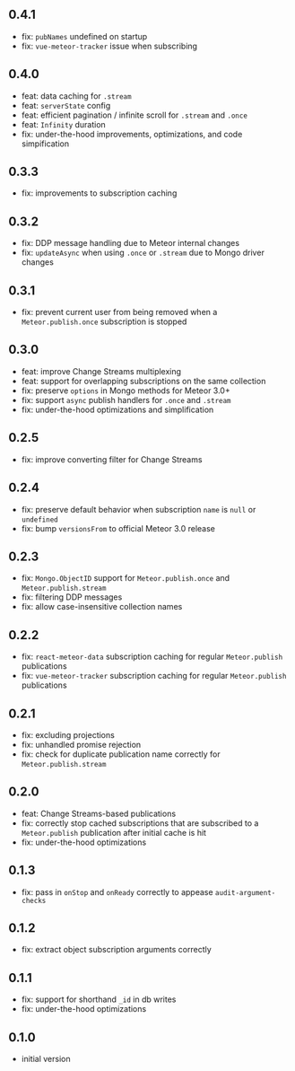 ## 0.4.1
* fix: `pubNames` undefined on startup
* fix: `vue-meteor-tracker` issue when subscribing

## 0.4.0
* feat: data caching for `.stream`
* feat: `serverState` config
* feat: efficient pagination / infinite scroll for `.stream` and `.once`
* feat: `Infinity` duration
* fix: under-the-hood improvements, optimizations, and code simpification

## 0.3.3
* fix: improvements to subscription caching

## 0.3.2
* fix: DDP message handling due to Meteor internal changes
* fix: `updateAsync` when using `.once` or `.stream` due to Mongo driver changes

## 0.3.1
* fix: prevent current user from being removed when a `Meteor.publish.once` subscription is stopped

## 0.3.0
* feat: improve Change Streams multiplexing
* feat: support for overlapping subscriptions on the same collection
* fix: preserve `options` in Mongo methods for Meteor 3.0+
* fix: support `async` publish handlers for `.once` and `.stream`
* fix: under-the-hood optimizations and simplification

## 0.2.5
* fix: improve converting filter for Change Streams

## 0.2.4
* fix: preserve default behavior when subscription `name` is `null` or `undefined`
* fix: bump `versionsFrom` to official Meteor 3.0 release

## 0.2.3
* fix: `Mongo.ObjectID` support for `Meteor.publish.once` and `Meteor.publish.stream`
* fix: filtering DDP messages
* fix: allow case-insensitive collection names

## 0.2.2
* fix: `react-meteor-data` subscription caching for regular `Meteor.publish` publications
* fix: `vue-meteor-tracker` subscription caching for regular `Meteor.publish` publications

## 0.2.1
* fix: excluding projections
* fix: unhandled promise rejection
* fix: check for duplicate publication name correctly for `Meteor.publish.stream`

## 0.2.0
* feat: Change Streams-based publications
* fix: correctly stop cached subscriptions that are subscribed to a `Meteor.publish` publication after initial cache is hit
* fix: under-the-hood optimizations

## 0.1.3
* fix: pass in `onStop` and `onReady` correctly to appease `audit-argument-checks`

## 0.1.2
* fix: extract object subscription arguments correctly

## 0.1.1
* fix: support for shorthand `_id` in db writes
* fix: under-the-hood optimizations

## 0.1.0
* initial version
